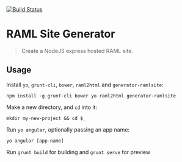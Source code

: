 [![Build Status](https://travis-ci.org/rovens/generator-raml.svg)](https://travis-ci.org/rovens/generator-raml)

# RAML Site Generator

> Create a NodeJS express hosted RAML site.

## Usage


Install `yo`, `grunt-cli`, `bower`, `raml2html` and `generator-ramlsite`:
```
npm install -g grunt-cli bower yo raml2html generator-ramlsite
```

Make a new directory, and `cd` into it:
```
mkdir my-new-project && cd $_
```

Run `yo angular`, optionally passing an app name:
```
yo angular [app-name]
```

Run `grunt build` for building and `grunt serve` for preview



